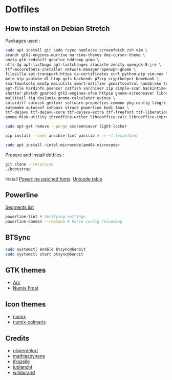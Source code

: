 # Dotfiles

## How to install on Debian Stretch

Packages used :

```bash
sudo apt install git sudo rsync numlockx screenfetch zsh vim \
arandr gtk2-engines-murrine murrine-themes dmz-cursor-theme \
unzip gtk-redshift geoclue hddtemp gimp \
ntfs-3g apt-listbugs apt-listchanges alacarte zenity openjdk-8-jre \
ttf-mscorefonts-installer network-manager-openvpn-gnome \
filezilla apt-transport-https ca-certificates curl python-pip vim-nox \
meld ntp youtube-dl htop gvfs-backends p7zip cryptkeeper homebank \
smartmontools msmtp mailutils smart-notifier gsmartcontrol handbrake transmission \
apt-file hardinfo psensor catfish xarchiver zip simple-scan backintime-gnome \
shutter phatch gparted gtk3-engines-xfce httpie gnome-screensaver libnss3-tools \
multitail tig dos2unix gnome-calculator evince \
colordiff autossh gettext software-properties-common pkg-config libgtk-3-dev \
automake autoconf sshpass strace powerline kodi tmux \
ttf-dejavu ttf-dejavu-core ttf-dejavu-extra ttf-freefont ttf-liberation \
gnome-disk-utility ibreoffice-writer libreoffice-calc libreoffice-impress

sudo apt-get remove --purge xscreensaver light-locker

pip install --user ansible-lint passlib # -> ~/.local/bin/

sudo apt install <intel-microcode|amd64-microcode>
```

Prepare and install dotfiles :

```bash
git clone --recursive
./bootstrap
```

Install [Powerline patched fonts](https://github.com/powerline/fonts).
[Unicode table](http://unicode-table.com/)

## Powerline

[Segments list](http://powerline.readthedocs.io/en/master/configuration/segments.html#segments)

```bash
powerline-lint # Verifying settings
powerline-daemon --replace # Force config reloading
```

## BTSync

```bash
sudo systemctl enable btsync@benoit
sudo systemctl start btsync@benoit
```

## GTK themes

- [Arc](https://github.com/horst3180/arc-theme)
- [Numix Frost](https://github.com/Antergos/Numix-Frost)

## Icon themes

- [numix](https://github.com/numixproject/)
- [numix-colmaris](https://labo.olivierdelort.net/colmaris/numix-colmaris.git)

## Credits

- [olivierdelort](https://blog.delort.email/embellir-sa-debian-et-xfce/)
- [mathiasbynens](https://github.com/mathiasbynens/dotfiles)
- [jfrazelle](https://github.com/jfrazelle/dotfiles)
- [jubianchi](https://github.com/jubianchi/dotfiles)
- [willdurand](https://github.com/willdurand/dotfiles)
